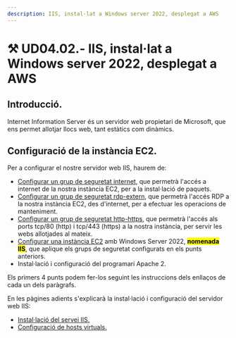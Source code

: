 ```yaml
---
description: IIS, instal·lat a Windows server 2022, desplegat a AWS
---
```


# ⚒ UD04.02.- IIS, instal·lat a Windows server 2022, desplegat a AWS

## Introducció.

Internet Information Server és un servidor web propietari de Microsoft, que ens permet allotjar llocs web, tant estàtics com dinàmics.&#x20;

## Configuració de la instància EC2.

Per a configurar el nostre servidor web IIS, haurem de:

* [Configurar un grup de seguretat internet](https://app.gitbook.com/s/dcAEDgX05ILtqXlw2HAH/pindoles-formatives/configuracio-dels-grups-de-seguretat/configuracio-del-grup-de-seguretat-internet.), que permetrà l'accés a internet de la nostra instància EC2, per a la instal·lació de paquets.
* [Configurar un grup de seguretat rdp-extern](https://app.gitbook.com/s/dcAEDgX05ILtqXlw2HAH/pindoles-formatives/configuracio-dels-grups-de-seguretat/configuracio-del-grup-de-seguretat-rdp-extern.), que permetrà l'accés RDP a la nostra instància EC2, des d'internet, per a efectuar les operacions de manteniment.
* [Configurar un grup de seguretat http-https](https://app.gitbook.com/s/dcAEDgX05ILtqXlw2HAH/pindoles-formatives/configuracio-dels-grups-de-seguretat/configuracio-del-grup-de-seguretat-http-https.), que permetrà l'accés als ports tcp/80 (http) i tcp/443 (https) a la nostra instància, per servir les webs allotjades al mateix.
* [Configurar una instància EC2](https://app.gitbook.com/s/dcAEDgX05ILtqXlw2HAH/pindoles-formatives/desplegament-duna-maquina-virtual-windows-server-2022-a-aws-academy) amb Windows Server 2022, <mark style="background-color:yellow;">**nomenada IIS**</mark>, que aplique els grups de seguretat configurats en els punts anteriors.
* Instal·lació i configuració del programari Apache 2.&#x20;

Els primers 4 punts podem fer-los seguint les instruccions dels enllaços de cada un dels paràgrafs.&#x20;

En les pàgines adients s'explicarà la instal·lació i configuració del servidor web IIS:

* [Instal·lació del servei IIS.](ud04.02.01.-instal-lacio-del-servei-iis..md)
* [Configuració de hosts virtuals.](ud04.02.02.-hosts-virtuals..md)



